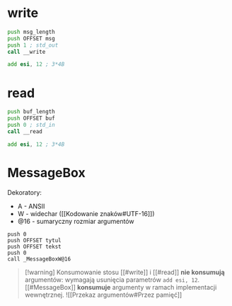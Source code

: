 # write
```asm
push msg_length
push OFFSET msg
push 1 ; std_out
call __write

add esi, 12 ; 3*4B
```

# read
```asm
push buf_length
push OFFSET buf
push 0 ; std_in
call __read

add esi, 12 ; 3*4B
```

# MessageBox
Dekoratory:
- A - ANSII
- W - widechar ([[Kodowanie znaków#UTF-16]])
- @16 - sumaryczny rozmiar argumentów
```
push 0
push OFFSET tytul
push OFFSET tekst
push 0
call _MessageBoxW@16
```

>[!warning] Konsumowanie stosu
>[[#write]] i [[#read]] **nie konsumują** argumentów: wymagają usunięcia parametrów `add esi, 12`.
>[[#MessageBox]] **konsumuje** argumenty w ramach implementacji wewnętrznej.
>![[Przekaz argumentów#Przez pamięć]]